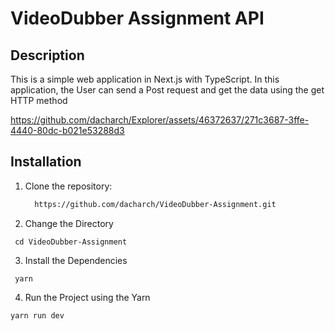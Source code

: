 # VideoDubber Assignment API

## Description
This is a simple web application in Next.js with TypeScript. In this application, the User can send a Post request and get the data using the get HTTP method


https://github.com/dacharch/Explorer/assets/46372637/271c3687-3ffe-4440-80dc-b021e53288d3



## Installation
1. Clone the repository:
   ```bash
     https://github.com/dacharch/VideoDubber-Assignment.git
   ```
2. Change the Directory
  ```
   cd VideoDubber-Assignment
```
3. Install the Dependencies
```
 yarn
```
4. Run the Project using the Yarn
```
yarn run dev
```


